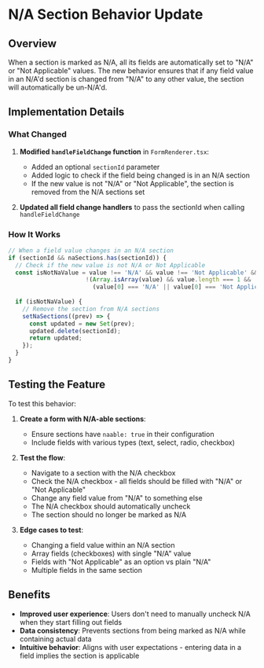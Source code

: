 # N/A Section Behavior Update

## Overview
When a section is marked as N/A, all its fields are automatically set to "N/A" or "Not Applicable" values. The new behavior ensures that if any field value in an N/A'd section is changed from "N/A" to any other value, the section will automatically be un-N/A'd.

## Implementation Details

### What Changed
1. **Modified `handleFieldChange` function** in `FormRenderer.tsx`:
   - Added an optional `sectionId` parameter
   - Added logic to check if the field being changed is in an N/A section
   - If the new value is not "N/A" or "Not Applicable", the section is removed from the N/A sections set

2. **Updated all field change handlers** to pass the sectionId when calling `handleFieldChange`

### How It Works
```typescript
// When a field value changes in an N/A section
if (sectionId && naSections.has(sectionId)) {
  // Check if the new value is not N/A or Not Applicable
  const isNotNaValue = value !== 'N/A' && value !== 'Not Applicable' && 
                      !(Array.isArray(value) && value.length === 1 && 
                        (value[0] === 'N/A' || value[0] === 'Not Applicable'));
  
  if (isNotNaValue) {
    // Remove the section from N/A sections
    setNaSections((prev) => {
      const updated = new Set(prev);
      updated.delete(sectionId);
      return updated;
    });
  }
}
```

## Testing the Feature

To test this behavior:

1. **Create a form with N/A-able sections**:
   - Ensure sections have `naable: true` in their configuration
   - Include fields with various types (text, select, radio, checkbox)

2. **Test the flow**:
   - Navigate to a section with the N/A checkbox
   - Check the N/A checkbox - all fields should be filled with "N/A" or "Not Applicable"
   - Change any field value from "N/A" to something else
   - The N/A checkbox should automatically uncheck
   - The section should no longer be marked as N/A

3. **Edge cases to test**:
   - Changing a field value within an N/A section
   - Array fields (checkboxes) with single "N/A" value
   - Fields with "Not Applicable" as an option vs plain "N/A"
   - Multiple fields in the same section

## Benefits
- **Improved user experience**: Users don't need to manually uncheck N/A when they start filling out fields
- **Data consistency**: Prevents sections from being marked as N/A while containing actual data
- **Intuitive behavior**: Aligns with user expectations - entering data in a field implies the section is applicable